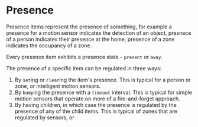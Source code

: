 # Presence

Presence items represent the presence of something, for example a presence for a motion sensor indicates the detection of an object,
presnece of a person indicates their presence at the home,
presence of a zone indicates the occupancy of a zone.

Every presence item exhibits a presence state - `present` or `away`.

The presence of a specific item can be regulated in three ways:

1. By `set`ing or `clear`ing the item's presence. This is typical for a person or zone, or intelligent motion sensors.
2. By `bump`ing the presence with a `timeout` interval. This is typical for simple motion sensors that operate on more of a fire-and-forget approach.
3. By having children, in which case the presence is regulated by the presence of any of the child items. This is typical of zones that are regulated by sensors, or